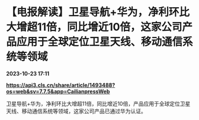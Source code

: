 # 【电报解读】卫星导航+华为，净利环比大增超11倍，同比增近10倍，这家公司产品应用于全球定位卫星天线、移动通信系统等领域

**2023-10-23 17:11**

**https://api3.cls.cn/share/article/1493488?os=web&sv=7.7.5&app=CailianpressWeb**

卫星导航+华为，净利环比大增超11倍，同比增近10倍，产品应用于全球定位卫星天线、移动通信系统等领域，这家公司产品已通过华为认证。